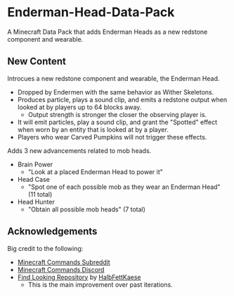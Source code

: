 # Enderman-Head-Data-Pack
A Minecraft Data Pack that adds Enderman Heads as a new redstone component and wearable.

## New Content
Introcues a new redstone component and wearable, the Enderman Head.
* Dropped by Endermen with the same behavior as Wither Skeletons.
* Produces particle, plays a sound clip, and emits a redstone output when looked at by players up to 64 blocks away.
  * Output strength is stronger the closer the observing player is.
* It will emit particles, play a sound clip, and grant the "Spotted" effect when worn by an entity that is looked at by a player.
* Players who wear Carved Pumpkins will not trigger these effects.

Adds 3 new advancements related to mob heads.
* Brain Power
  * "Look at a placed Enderman Head to power it"
* Head Case
  * "Spot one of each possible mob as they wear an Enderman Head" (11 total)
* Head Hunter
  * "Obtain all possible mob heads" (7 total)

## Acknowledgements
Big credit to the following:
* [Minecraft Commands Subreddit](https://www.reddit.com/r/MinecraftCommands/)
* [Minecraft Commands Discord](https://discord.gg/9wNcfsH)
* [Find Looking Repository](https://github.com/HalbFettKaese/FindLooking) by [HalbFettKaese](https://github.com/HalbFettKaese)
  * This is the main improvement over past iterations.
